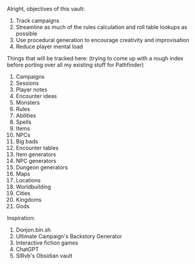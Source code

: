 Alright, objectives of this vault:

1. Track campaigns
2. Streamline as much of the rules calculation and roll table lookups as possible
3. Use procedural generation to encourage creativity and improvisation
4. Reduce player mental load

Things that will be tracked here: (trying to come up with a rough index before porting over all my existing stuff for Pathfinder)

1. Campaigns
2. Sessions
3. Player notes
4. Encounter ideas
5. Monsters
6. Rules
7. Abilities
8. Spells
9. Items
10. NPCs
11. Big bads
12. Encounter tables
13. Item generators
14. NPC generators
15. Dungeon generators
16. Maps
17. Locations
18. Worldbuilding
19. Cities
20. Kingdoms
21. Gods

Inspiration:

1. Donjon.bin.sh
2. Ultimate Campaign's Backstory Generator
3. Interactive fiction games
4. ChatGPT
5. SlRvb's Obsidian vault
